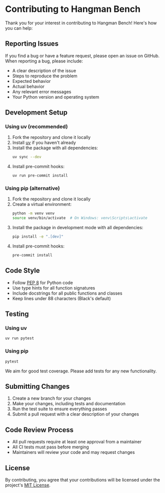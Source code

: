 # Contributing to Hangman Bench

Thank you for your interest in contributing to Hangman Bench! Here's how you can help:

## Reporting Issues

If you find a bug or have a feature request, please open an issue on GitHub. When reporting a bug, please include:

- A clear description of the issue
- Steps to reproduce the problem
- Expected behavior
- Actual behavior
- Any relevant error messages
- Your Python version and operating system

## Development Setup

### Using uv (recommended)

1. Fork the repository and clone it locally
2. Install [uv](https://docs.astral.sh/uv/) if you haven't already
3. Install the package with all dependencies:
   ```bash
   uv sync --dev
   ```
4. Install pre-commit hooks:
   ```bash
   uv run pre-commit install
   ```

### Using pip (alternative)

1. Fork the repository and clone it locally
2. Create a virtual environment:
   ```bash
   python -m venv venv
   source venv/bin/activate  # On Windows: venv\Scripts\activate
   ```
3. Install the package in development mode with all dependencies:
   ```bash
   pip install -e ".[dev]"
   ```
4. Install pre-commit hooks:
   ```bash
   pre-commit install
   ```

## Code Style

- Follow [PEP 8](https://www.python.org/dev/peps/pep-0008/) for Python code
- Use type hints for all function signatures
- Include docstrings for all public functions and classes
- Keep lines under 88 characters (Black's default)

## Testing

### Using uv
```bash
uv run pytest
```

### Using pip
```bash
pytest
```

We aim for good test coverage. Please add tests for any new functionality.

## Submitting Changes

1. Create a new branch for your changes
2. Make your changes, including tests and documentation
3. Run the test suite to ensure everything passes
4. Submit a pull request with a clear description of your changes

## Code Review Process

- All pull requests require at least one approval from a maintainer
- All CI tests must pass before merging
- Maintainers will review your code and may request changes

## License

By contributing, you agree that your contributions will be licensed under the project's [MIT License](LICENSE).
